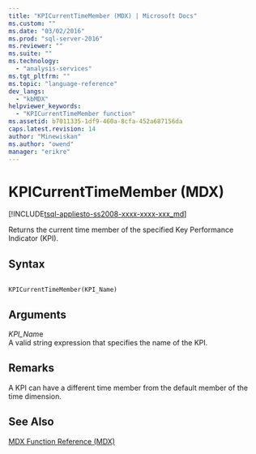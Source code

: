 ```yaml
---
title: "KPICurrentTimeMember (MDX) | Microsoft Docs"
ms.custom: ""
ms.date: "03/02/2016"
ms.prod: "sql-server-2016"
ms.reviewer: ""
ms.suite: ""
ms.technology: 
  - "analysis-services"
ms.tgt_pltfrm: ""
ms.topic: "language-reference"
dev_langs: 
  - "kbMDX"
helpviewer_keywords: 
  - "KPICurrentTimeMember function"
ms.assetid: b7011335-1df9-460a-8cfa-452a687156da
caps.latest.revision: 14
author: "Minewiskan"
ms.author: "owend"
manager: "erikre"
---
```

# KPICurrentTimeMember (MDX)
[!INCLUDE[tsql-appliesto-ss2008-xxxx-xxxx-xxx_md](../includes/tsql-appliesto-ss2008-xxxx-xxxx-xxx-md.md)]

  Returns the current time member of the specified Key Performance Indicator (KPI).  
  
## Syntax  
  
```  
  
KPICurrentTimeMember(KPI_Name)  
```  
  
## Arguments  
 *KPI_Nam*e  
 A valid string expression that specifies the name of the KPI.  
  
## Remarks  
 A KPI can have a different time member from the default member of the time dimension.  
  
## See Also  
 [MDX Function Reference &#40;MDX&#41;](../mdx/mdx-function-reference-mdx.md)  
  
  
